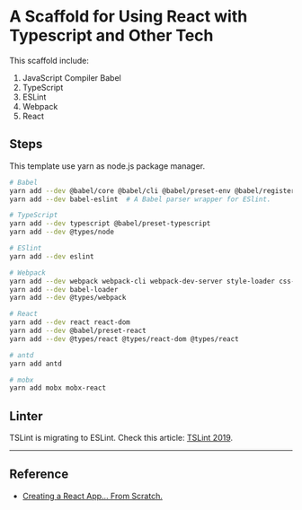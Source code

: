 # A Scaffold for Using React with Typescript and Other Tech

This scaffold include:

1. JavaScript Compiler Babel
2. TypeScript
3. ESLint
4. Webpack
5. React

## Steps

This template use yarn as node.js package manager.

```sh
# Babel
yarn add --dev @babel/core @babel/cli @babel/preset-env @babel/register
yarn add --dev babel-eslint  # A Babel parser wrapper for ESlint.

# TypeScript
yarn add --dev typescript @babel/preset-typescript
yarn add --dev @types/node

# ESlint
yarn add --dev eslint

# Webpack
yarn add --dev webpack webpack-cli webpack-dev-server style-loader css-loader
yarn add --dev babel-loader
yarn add --dev @types/webpack

# React
yarn add --dev react react-dom
yarn add --dev @babel/preset-react
yarn add --dev @types/react @types/react-dom @types/react

# antd
yarn add antd

# mobx
yarn add mobx mobx-react
```

## Linter

TSLint is migrating to ESLint. Check this article: [TSLint 2019](https://medium.com/palantir/tslint-in-2019-1a144c2317a9).

---

## Reference

- [Creating a React App… From Scratch.](https://blog.usejournal.com/creating-a-react-app-from-scratch-f3c693b84658)
